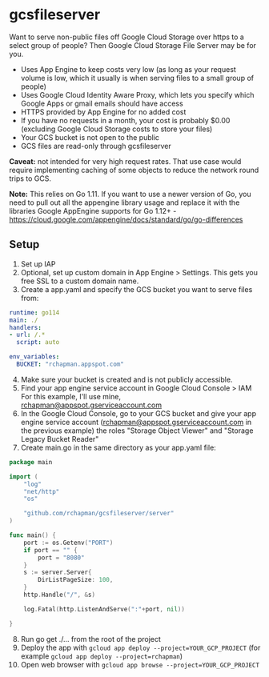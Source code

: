 # gcsfileserver

Want to serve non-public files off Google Cloud Storage over https to a select group of people?
Then Google Cloud Storage File Server may be for you.

- Uses App Engine to keep costs very low (as long as your request volume is low, which it usually is when serving files to a small group of people)
- Uses Google Cloud Identity Aware Proxy, which lets you specify which Google Apps or gmail emails should have access
- HTTPS provided by App Engine for no added cost
- If you have no requests in a month, your cost is probably $0.00 (excluding Google Cloud Storage costs to store your files)
- Your GCS bucket is not open to the public
- GCS files are read-only through gcsfileserver

**Caveat:** not intended for very high request rates.  That use case would require implementing caching of some objects to reduce the network round trips to GCS.

**Note:** This relies on Go 1.11. If you want to use a newer version of Go, you need to pull out all the appengine library usage and replace it with the libraries Google AppEngine supports for Go 1.12+ - https://cloud.google.com/appengine/docs/standard/go/go-differences

## Setup

1. Set up IAP
2. Optional, set up custom domain in App Engine > Settings.  This gets you free SSL to a custom domain name.
3. Create a app.yaml and specify the GCS bucket you want to serve files from:
```yaml
runtime: go114
main: ./
handlers:
- url: /.*
  script: auto

env_variables:
  BUCKET: "rchapman.appspot.com"
```

4. Make sure your bucket is created and is not publicly accessible.
5. Find your app engine service account in Google Cloud Console > IAM
   For this example, I'll use mine, rchapman@appspot.gserviceaccount.com
6. In the Google Cloud Console, go to your GCS bucket and give your app engine service account (rchapman@appspot.gserviceaccount.com in the previous example) the roles "Storage Object Viewer" and "Storage Legacy Bucket Reader"
7. Create main.go in the same directory as your app.yaml file:
```go
package main

import (
	"log"
	"net/http"
	"os"

	"github.com/rchapman/gcsfileserver/server"
)

func main() {
	port := os.Getenv("PORT")
	if port == "" {
		port = "8080"
	}
	s := server.Server{
		DirListPageSize: 100,
	}
	http.Handle("/", &s)

	log.Fatal(http.ListenAndServe(":"+port, nil))

}
```

8. Run go get ./... from the root of the project
9. Deploy the app with `gcloud app deploy --project=YOUR_GCP_PROJECT` (for example `gcloud app deploy --project=rchapman`)
10. Open web browser with `gcloud app browse --project=YOUR_GCP_PROJECT`